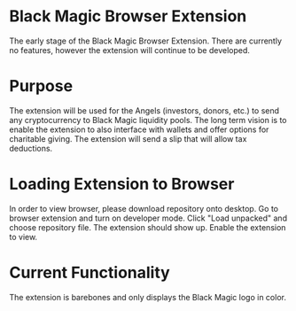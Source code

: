 # Black Magic Browser Extension
The early stage of the Black Magic Browser Extension. There are currently no features, however the extension will continue to be developed.

# Purpose
The extension will be used for the Angels (investors, donors, etc.) to send any cryptocurrency to Black Magic liquidity pools. The long term vision is to enable the extension to also interface with wallets and offer options for charitable giving. The extension will send a slip that will allow tax deductions.

# Loading Extension to Browser
In order to view browser, please download repository onto desktop. Go to browser extension and turn on developer mode. Click "Load unpacked" and choose repository file. The extension should show up. Enable the extension to view.

# Current Functionality
The extension is barebones and only displays the Black Magic logo in color.
